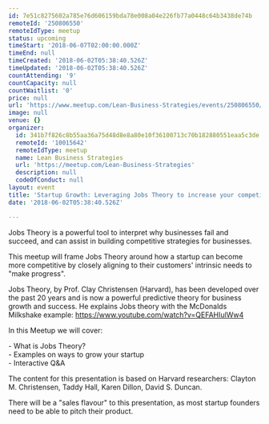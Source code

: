```yaml
---
id: 7e51c8275602a785e76d606159bda78e008a04e226fb77a0448c64b3438de74b
remoteId: '250806550'
remoteIdType: meetup
status: upcoming
timeStart: '2018-06-07T02:00:00.000Z'
timeEnd: null
timeCreated: '2018-06-02T05:38:40.526Z'
timeUpdated: '2018-06-02T05:38:40.526Z'
countAttending: '9'
countCapacity: null
countWaitlist: '0'
price: null
url: 'https://www.meetup.com/Lean-Business-Strategies/events/250806550/'
image: null
venue: {}
organizer:
  id: 341b7f826c8b55aa36a75d48d8e8a80e10f36100713c70b182880551eaa5c3de
  remoteId: '10015642'
  remoteIdType: meetup
  name: Lean Business Strategies
  url: 'https://meetup.com/Lean-Business-Strategies'
  description: null
  codeOfConduct: null
layout: event
title: 'Startup Growth: Leveraging Jobs Theory to increase your competitiveness'
date: '2018-06-02T05:38:40.526Z'

---
```

<p>Jobs Theory is a powerful tool to interpret why businesses fail and succeed, and can assist in building competitive strategies for businesses.</p> <p>This meetup will frame Jobs Theory around how a startup can become more competitive by closely aligning to their customers' intrinsic needs to "make progress".</p> <p>Jobs Theory, by Prof. Clay Christensen (Harvard), has been developed over the past 20 years and is now a powerful predictive theory for business growth and success. He explains Jobs theory with the McDonalds Milkshake example: <a href="https://www.youtube.com/watch?v=QEFAHIulWw4" class="embedded">https://www.youtube.com/watch?v=QEFAHIulWw4</a></p> <p>In this Meetup we will cover:</p> <p>- What is Jobs Theory?<br/>- Examples on ways to grow your startup<br/>- Interactive Q&amp;A</p> <p>The content for this presentation is based on Harvard researchers: Clayton M. Christensen, Taddy Hall, Karen Dillon, David S. Duncan.</p> <p>There will be a "sales flavour" to this presentation, as most startup founders need to be able to pitch their product.</p>
